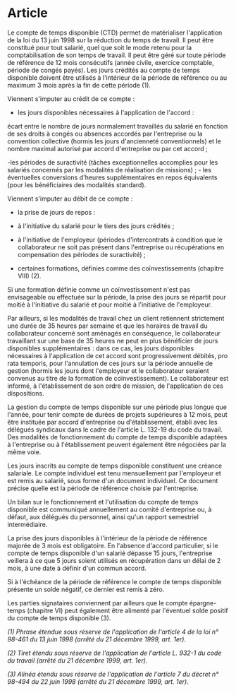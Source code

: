 # Article

Le compte de temps disponible (CTD) permet de matérialiser l'application de la loi du 13 juin 1998 sur la réduction du temps de travail. Il peut être constitué pour tout salarié, quel que soit le mode retenu pour la comptabilisation de son temps de travail. Il peut être géré sur toute période de référence de 12 mois consécutifs (année civile, exercice comptable, période de congés payés). Les jours crédités au compte de temps disponible doivent être utilisés à l'intérieur de la période de référence ou au maximum 3 mois après la fin de cette période (1).

Viennent s'imputer au crédit de ce compte :

- les jours disponibles nécessaires à l'application de l'accord :

écart entre le nombre de jours normalement travaillés du salarié en fonction de ses droits à congés ou absences accordés par l'entreprise ou la convention collective (hormis les jours d'ancienneté conventionnels) et le nombre maximal autorisé par accord d'entreprise ou par cet accord ;

-les périodes de suractivité (tâches exceptionnelles accomplies pour les salariés concernés par les modalités de réalisation de missions) ; - les éventuelles conversions d'heures supplémentaires en repos équivalents (pour les bénéficiaires des modalités standard).

Viennent s'imputer au débit de ce compte :

- la prise de jours de repos :

- à l'initiative du salarié pour le tiers des jours crédités ;

- à l'initiative de l'employeur (périodes d'intercontrats à condition que le collaborateur ne soit pas présent dans l'entreprise ou récupérations en compensation des périodes de suractivité) ;

- certaines formations, définies comme des coïnvestissements (chapitre VIII) (2).

Si une formation définie comme un coïnvestissement n'est pas envisageable ou effectuée sur la période, la prise des jours se répartit pour moitié à l'initiative du salarié et pour moitié à l'initiative de l'employeur.

Par ailleurs, si les modalités de travail chez un client retiennent strictement une durée de 35 heures par semaine et que les horaires de travail du collaborateur concerné sont aménagés en conséquence, le collaborateur travaillant sur une base de 35 heures ne peut en plus bénéficier de jours disponibles supplémentaires : dans ce cas, les jours disponibles nécessaires à l'application de cet accord sont progressivement débités, pro rata temporis, pour l'annulation de ces jours sur la période annuelle de gestion (hormis les jours dont l'employeur et le collaborateur seraient convenus au titre de la formation de coïnvestissement). Le collaborateur est informé, à l'établissement de son ordre de mission, de l'application de ces dispositions.

La gestion du compte de temps disponible sur une période plus longue que l'année, pour tenir compte de durées de projets supérieures à 12 mois, peut être instituée par accord d'entreprise ou d'établissement, établi avec les délégués syndicaux dans le cadre de l'article L. 132-19 du code du travail. Des modalités de fonctionnement du compte de temps disponible adaptées à l'entreprise ou à l'établissement peuvent également être négociées par la même voie.

Les jours inscrits au compte de temps disponible constituent une créance salariale. Le compte individuel est tenu mensuellement par l'employeur et est remis au salarié, sous forme d'un document individuel. Ce document précise quelle est la période de référence choisie par l'entreprise.

Un bilan sur le fonctionnement et l'utilisation du compte de temps disponible est communiqué annuellement au comité d'entreprise ou, à défaut, aux délégués du personnel, ainsi qu'un rapport semestriel intermédiaire.

La prise des jours disponibles à l'intérieur de la période de référence majorée de 3 mois est obligatoire. En l'absence d'accord particulier, si le compte de temps disponible d'un salarié dépasse 15 jours, l'entreprise veillera à ce que 5 jours soient utilisés en récupération dans un délai de 2 mois, à une date à définir d'un commun accord.

Si à l'échéance de la période de référence le compte de temps disponible présente un solde négatif, ce dernier est remis à zéro.

Les parties signataires conviennent par ailleurs que le compte épargne-temps (chapitre VI) peut également être alimenté par l'éventuel solde positif du compte de temps disponible (3).

*(1) Phrase étendue sous réserve de l'application de l'article 4 de la loi n° 98-461 du 13 juin 1998 (arrêté du 21 décembre 1999, art. 1er).*

*(2) Tiret étendu sous réserve de l'application de l'article L. 932-1 du code du travail (arrêté du 21 décembre 1999, art. 1er).*

*(3) Alinéa étendu sous réserve de l'application de l'article 7 du décret n° 98-494 du 22 juin 1998 (arrêté du 21 décembre 1999, art. 1er).*


